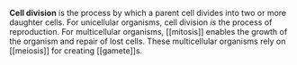 **Cell division** is the process by which a parent cell divides into two or more daughter cells. For unicellular organisms, cell division _is_ the process of reproduction. For multicellular organisms, [[mitosis]] enables the growth of the organism and repair of lost cells. These multicellular organisms rely on [[meiosis]] for creating [[gamete]]s.